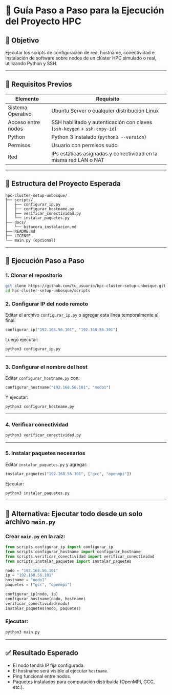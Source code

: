 # 🧪 Guía Paso a Paso para la Ejecución del Proyecto HPC

## 📌 Objetivo
Ejecutar los scripts de configuración de red, hostname, conectividad e instalación de software sobre nodos de un clúster HPC simulado o real, utilizando Python y SSH.

---

## 🔧 Requisitos Previos

| Elemento                     | Requisito                                                                 |
|-----------------------------|---------------------------------------------------------------------------|
| Sistema Operativo           | Ubuntu Server o cualquier distribución Linux                             |
| Acceso entre nodos          | SSH habilitado y autenticación con claves (`ssh-keygen` + `ssh-copy-id`) |
| Python                      | Python 3 instalado (`python3 --version`)                                  |
| Permisos                    | Usuario con permisos sudo                                                 |
| Red                         | IPs estáticas asignadas y conectividad en la misma red LAN o NAT         |

---

## 📁 Estructura del Proyecto Esperada

```
hpc-cluster-setup-unbosque/
├── scripts/
│   ├── configurar_ip.py
│   ├── configurar_hostname.py
│   ├── verificar_conectividad.py
│   └── instalar_paquetes.py
├── docs/
│   └── bitacora_instalacion.md
├── README.md
├── LICENSE
└── main.py (opcional)
```

---

## 🚀 Ejecución Paso a Paso

### 1. Clonar el repositorio

```bash
git clone https://github.com/tu_usuario/hpc-cluster-setup-unbosque.git
cd hpc-cluster-setup-unbosque/scripts
```

### 2. Configurar IP del nodo remoto

Editar el archivo `configurar_ip.py` o agregar esta línea temporalmente al final:

```python
configurar_ip("192.168.56.101", "192.168.56.101")
```

Luego ejecutar:

```bash
python3 configurar_ip.py
```

---

### 3. Configurar el nombre del host

Editar `configurar_hostname.py` con:

```python
configurar_hostname("192.168.56.101", "nodo1")
```

Y ejecutar:

```bash
python3 configurar_hostname.py
```

---

### 4. Verificar conectividad

```bash
python3 verificar_conectividad.py
```

---

### 5. Instalar paquetes necesarios

Editar `instalar_paquetes.py` y agregar:

```python
instalar_paquetes("192.168.56.101", ["gcc", "openmpi"])
```

Ejecutar:

```bash
python3 instalar_paquetes.py
```

---

## 🧠 Alternativa: Ejecutar todo desde un solo archivo `main.py`

### Crear `main.py` en la raíz:

```python
from scripts.configurar_ip import configurar_ip
from scripts.configurar_hostname import configurar_hostname
from scripts.verificar_conectividad import verificar_conectividad
from scripts.instalar_paquetes import instalar_paquetes

nodo = "192.168.56.101"
ip = "192.168.56.101"
hostname = "nodo1"
paquetes = ["gcc", "openmpi"]

configurar_ip(nodo, ip)
configurar_hostname(nodo, hostname)
verificar_conectividad(nodo)
instalar_paquetes(nodo, paquetes)
```

### Ejecutar:

```bash
python3 main.py
```

---

## ✅ Resultado Esperado

- El nodo tendrá IP fija configurada.
- El hostname será visible al ejecutar `hostname`.
- Ping funcional entre nodos.
- Paquetes instalados para computación distribuida (OpenMPI, GCC, etc.).
